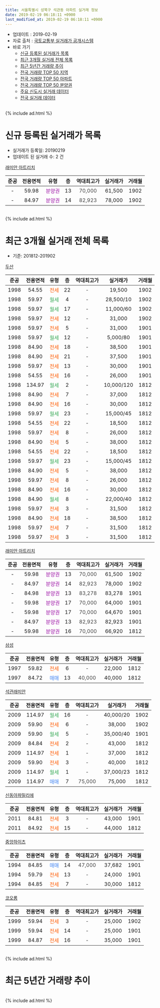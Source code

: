```yaml
---
title: 서울특별시 성북구 석관동 아파트 실거래 정보
date: 2019-02-19 06:18:11 +0900
last_modified_at: 2019-02-19 06:18:11 +0900
---
```


* 업데이트 : 2019-02-19
* 자료 출처 : [국토교통부 실거래가 공개시스템](http://rt.molit.go.kr)
* 바로 가기
    * [신규 등록된 실거래가 목록](#신규-등록된-실거래가-목록)
    * [최근 3개월 실거래 전체 목록](#최근-3개월-실거래-전체-목록)
    * [최근 5년간 거래량 추이](#최근-5년간-거래량-추이)
    * [전국 거래량 TOP 50 지역](https://inasie.github.io/apt-trade-info/최근-3개월-전국에서-가장-거래가-많이-발생한-지역)
    * [전국 거래량 TOP 50 아파트](https://inasie.github.io/apt-trade-info/최근-3개월-전국에서-가장-거래가-많이-발생한-아파트)
    * [전국 거래량 TOP 50 분양권](https://inasie.github.io/apt-trade-info/최근-3개월-전국에서-가장-거래가-많이-발생한-분양권)
    * [주요 신도시 실거래 데이터](https://inasie.github.io/apt-trade-info/주요-신도시)
    * [전국 실거래 데이터](https://inasie.github.io/apt-trade-info/전국)
<br>
{% include ad.html %}
<br>

# 신규 등록된 실거래가 목록
* 실거래가 등록일: 20190219
* 업데이트 된 실거래 수: 2 건


[래미안 아트리치](https://search.naver.com/search.naver?query=%EC%84%9C%EC%9A%B8%ED%8A%B9%EB%B3%84%EC%8B%9C+%EC%84%B1%EB%B6%81%EA%B5%AC+%EC%84%9D%EA%B4%80%EB%8F%99+%EB%9E%98%EB%AF%B8%EC%95%88+%EC%95%84%ED%8A%B8%EB%A6%AC%EC%B9%98)

|준공|전용면적|유형|층|역대최고가|실거래가|거래월|
|:---:|:---:|:---:|:---:|:---:|:---:|:---:|
|-|59.98|<span style="color:#9C11A5">분양권</span>|13|<span style="color:#444444">70,000</span>|61,500|1902|
|-|84.97|<span style="color:#9C11A5">분양권</span>|14|<span style="color:#444444">82,923</span>|78,000|1902|


<br>
{% include ad.html %}
<br>

# 최근 3개월 실거래 전체 목록
* 기준: 201812-201902


[두산](https://search.naver.com/search.naver?query=%EC%84%9C%EC%9A%B8%ED%8A%B9%EB%B3%84%EC%8B%9C+%EC%84%B1%EB%B6%81%EA%B5%AC+%EC%84%9D%EA%B4%80%EB%8F%99+%EB%91%90%EC%82%B0)

|준공|전용면적|유형|층|역대최고가|실거래가|거래월|
|:---:|:---:|:---:|:---:|:---:|:---:|:---:|
|1998|54.55|<span style="color:#ff5a00">전세</span>|22|<span style="color:#444444">-</span>|19,500|1902|
|1998|59.97|<span style="color:#34a853">월세</span>|4|<span style="color:#444444">-</span>|28,500/10|1902|
|1998|59.97|<span style="color:#34a853">월세</span>|17|<span style="color:#444444">-</span>|11,000/60|1902|
|1998|59.97|<span style="color:#ff5a00">전세</span>|12|<span style="color:#444444">-</span>|31,000|1902|
|1998|59.97|<span style="color:#ff5a00">전세</span>|5|<span style="color:#444444">-</span>|31,000|1901|
|1998|59.97|<span style="color:#34a853">월세</span>|12|<span style="color:#444444">-</span>|5,000/80|1901|
|1998|84.90|<span style="color:#ff5a00">전세</span>|18|<span style="color:#444444">-</span>|38,500|1901|
|1998|84.90|<span style="color:#ff5a00">전세</span>|21|<span style="color:#444444">-</span>|37,500|1901|
|1998|59.97|<span style="color:#ff5a00">전세</span>|13|<span style="color:#444444">-</span>|30,000|1901|
|1998|54.55|<span style="color:#ff5a00">전세</span>|16|<span style="color:#444444">-</span>|26,000|1901|
|1998|134.97|<span style="color:#34a853">월세</span>|2|<span style="color:#444444">-</span>|10,000/120|1812|
|1998|84.90|<span style="color:#ff5a00">전세</span>|7|<span style="color:#444444">-</span>|37,000|1812|
|1998|84.90|<span style="color:#ff5a00">전세</span>|16|<span style="color:#444444">-</span>|30,000|1812|
|1998|59.97|<span style="color:#34a853">월세</span>|23|<span style="color:#444444">-</span>|15,000/45|1812|
|1998|54.55|<span style="color:#ff5a00">전세</span>|22|<span style="color:#444444">-</span>|18,500|1812|
|1998|59.97|<span style="color:#ff5a00">전세</span>|8|<span style="color:#444444">-</span>|26,000|1812|
|1998|84.90|<span style="color:#ff5a00">전세</span>|5|<span style="color:#444444">-</span>|38,000|1812|
|1998|54.55|<span style="color:#ff5a00">전세</span>|22|<span style="color:#444444">-</span>|18,500|1812|
|1998|59.97|<span style="color:#34a853">월세</span>|23|<span style="color:#444444">-</span>|15,000/45|1812|
|1998|84.90|<span style="color:#ff5a00">전세</span>|5|<span style="color:#444444">-</span>|38,000|1812|
|1998|59.97|<span style="color:#ff5a00">전세</span>|8|<span style="color:#444444">-</span>|26,000|1812|
|1998|84.90|<span style="color:#ff5a00">전세</span>|16|<span style="color:#444444">-</span>|30,000|1812|
|1998|84.90|<span style="color:#34a853">월세</span>|8|<span style="color:#444444">-</span>|22,000/40|1812|
|1998|59.97|<span style="color:#ff5a00">전세</span>|3|<span style="color:#444444">-</span>|31,500|1812|
|1998|84.90|<span style="color:#ff5a00">전세</span>|18|<span style="color:#444444">-</span>|38,500|1812|
|1998|59.97|<span style="color:#ff5a00">전세</span>|7|<span style="color:#444444">-</span>|31,500|1812|
|1998|59.97|<span style="color:#ff5a00">전세</span>|3|<span style="color:#444444">-</span>|31,500|1812|

[래미안 아트리치](https://search.naver.com/search.naver?query=%EC%84%9C%EC%9A%B8%ED%8A%B9%EB%B3%84%EC%8B%9C+%EC%84%B1%EB%B6%81%EA%B5%AC+%EC%84%9D%EA%B4%80%EB%8F%99+%EB%9E%98%EB%AF%B8%EC%95%88+%EC%95%84%ED%8A%B8%EB%A6%AC%EC%B9%98)

|준공|전용면적|유형|층|역대최고가|실거래가|거래월|
|:---:|:---:|:---:|:---:|:---:|:---:|:---:|
|-|59.98|<span style="color:#9C11A5">분양권</span>|13|<span style="color:#444444">70,000</span>|61,500|1902|
|-|84.97|<span style="color:#9C11A5">분양권</span>|14|<span style="color:#444444">82,923</span>|78,000|1902|
|-|84.98|<span style="color:#9C11A5">분양권</span>|13|<span style="color:#444444">83,278</span>|83,278|1901|
|-|59.98|<span style="color:#9C11A5">분양권</span>|17|<span style="color:#444444">70,000</span>|64,000|1901|
|-|59.98|<span style="color:#9C11A5">분양권</span>|17|<span style="color:#444444">70,000</span>|64,670|1901|
|-|84.97|<span style="color:#9C11A5">분양권</span>|13|<span style="color:#444444">82,923</span>|82,923|1901|
|-|59.98|<span style="color:#9C11A5">분양권</span>|16|<span style="color:#444444">70,000</span>|66,920|1812|

[삼성](https://search.naver.com/search.naver?query=%EC%84%9C%EC%9A%B8%ED%8A%B9%EB%B3%84%EC%8B%9C+%EC%84%B1%EB%B6%81%EA%B5%AC+%EC%84%9D%EA%B4%80%EB%8F%99+%EC%82%BC%EC%84%B1)

|준공|전용면적|유형|층|역대최고가|실거래가|거래월|
|:---:|:---:|:---:|:---:|:---:|:---:|:---:|
|1997|59.82|<span style="color:#ff5a00">전세</span>|6|<span style="color:#444444">-</span>|22,000|1812|
|1997|84.72|<span style="color:#4285f3">매매</span>|13|<span style="color:#444444">40,000</span>|40,000|1812|

[석관래미안](https://search.naver.com/search.naver?query=%EC%84%9C%EC%9A%B8%ED%8A%B9%EB%B3%84%EC%8B%9C+%EC%84%B1%EB%B6%81%EA%B5%AC+%EC%84%9D%EA%B4%80%EB%8F%99+%EC%84%9D%EA%B4%80%EB%9E%98%EB%AF%B8%EC%95%88)

|준공|전용면적|유형|층|역대최고가|실거래가|거래월|
|:---:|:---:|:---:|:---:|:---:|:---:|:---:|
|2009|114.97|<span style="color:#34a853">월세</span>|16|<span style="color:#444444">-</span>|40,000/20|1902|
|2009|59.90|<span style="color:#ff5a00">전세</span>|6|<span style="color:#444444">-</span>|38,000|1902|
|2009|59.90|<span style="color:#34a853">월세</span>|5|<span style="color:#444444">-</span>|35,000/40|1901|
|2009|84.84|<span style="color:#ff5a00">전세</span>|2|<span style="color:#444444">-</span>|43,000|1812|
|2009|114.97|<span style="color:#ff5a00">전세</span>|1|<span style="color:#444444">-</span>|37,000|1812|
|2009|59.90|<span style="color:#ff5a00">전세</span>|3|<span style="color:#444444">-</span>|40,000|1812|
|2009|114.97|<span style="color:#34a853">월세</span>|1|<span style="color:#444444">-</span>|37,000/23|1812|
|2009|114.97|<span style="color:#4285f3">매매</span>|7|<span style="color:#444444">75,000</span>|75,000|1812|


<script async src="//pagead2.googlesyndication.com/pagead/js/adsbygoogle.js"></script>
<!-- 기본 -->
<ins class="adsbygoogle"
     style="display:block"
     data-ad-client="ca-pub-2446590836940007"
     data-ad-slot="1659523306"
     data-ad-format="auto"
     data-full-width-responsive="true"></ins>
<script>
(adsbygoogle = window.adsbygoogle || []).push({});
</script>


[신동아파밀리에](https://search.naver.com/search.naver?query=%EC%84%9C%EC%9A%B8%ED%8A%B9%EB%B3%84%EC%8B%9C+%EC%84%B1%EB%B6%81%EA%B5%AC+%EC%84%9D%EA%B4%80%EB%8F%99+%EC%8B%A0%EB%8F%99%EC%95%84%ED%8C%8C%EB%B0%80%EB%A6%AC%EC%97%90)

|준공|전용면적|유형|층|역대최고가|실거래가|거래월|
|:---:|:---:|:---:|:---:|:---:|:---:|:---:|
|2011|84.81|<span style="color:#ff5a00">전세</span>|3|<span style="color:#444444">-</span>|43,000|1901|
|2011|84.92|<span style="color:#ff5a00">전세</span>|15|<span style="color:#444444">-</span>|44,000|1812|

[중앙하이츠](https://search.naver.com/search.naver?query=%EC%84%9C%EC%9A%B8%ED%8A%B9%EB%B3%84%EC%8B%9C+%EC%84%B1%EB%B6%81%EA%B5%AC+%EC%84%9D%EA%B4%80%EB%8F%99+%EC%A4%91%EC%95%99%ED%95%98%EC%9D%B4%EC%B8%A0)

|준공|전용면적|유형|층|역대최고가|실거래가|거래월|
|:---:|:---:|:---:|:---:|:---:|:---:|:---:|
|1994|84.85|<span style="color:#4285f3">매매</span>|14|<span style="color:#444444">47,000</span>|37,682|1901|
|1994|59.79|<span style="color:#ff5a00">전세</span>|13|<span style="color:#444444">-</span>|24,000|1901|
|1994|84.85|<span style="color:#ff5a00">전세</span>|7|<span style="color:#444444">-</span>|30,000|1812|

[코오롱](https://search.naver.com/search.naver?query=%EC%84%9C%EC%9A%B8%ED%8A%B9%EB%B3%84%EC%8B%9C+%EC%84%B1%EB%B6%81%EA%B5%AC+%EC%84%9D%EA%B4%80%EB%8F%99+%EC%BD%94%EC%98%A4%EB%A1%B1)

|준공|전용면적|유형|층|역대최고가|실거래가|거래월|
|:---:|:---:|:---:|:---:|:---:|:---:|:---:|
|1999|59.94|<span style="color:#ff5a00">전세</span>|3|<span style="color:#444444">-</span>|25,000|1902|
|1999|59.94|<span style="color:#ff5a00">전세</span>|14|<span style="color:#444444">-</span>|25,000|1901|
|1999|84.87|<span style="color:#ff5a00">전세</span>|16|<span style="color:#444444">-</span>|35,000|1901|


<br>
{% include ad.html %}
<br>

# 최근 5년간 거래량 추이


<div style="width:100%;">
    <canvas id="deal_progress" height="200"></canvas>
</div>

<script>
new Chart(document.getElementById("deal_progress"), {
    type: 'line',
    data: {
        labels: ['201402','201403','201404','201405','201406','201407','201408','201409','201410','201411','201412','201501','201502','201503','201504','201505','201506','201507','201508','201509','201510','201511','201512','201601','201602','201603','201604','201605','201606','201607','201608','201609','201610','201611','201612','201701','201702','201703','201704','201705','201706','201707','201708','201709','201710','201711','201712','201801','201802','201803','201804','201805','201806','201807','201808','201809','201810','201811','201812','201901','201902'],
        datasets: [{
            label: '매매',
            pointRadius: 1,
            data: [26, 31, 17, 13, 21, 18, 40, 18, 29, 11, 14, 16, 29, 44, 35, 22, 38, 42, 28, 30, 23, 11, 16, 10, 23, 25, 19, 24, 24, 33, 28, 41, 35, 15, 8, 6, 9, 22, 14, 23, 31, 35, 20, 16, 11, 24, 27, 44, 37, 33, 14, 19, 40, 28, 45, 16, 12, 4, 3, 5, 2],
            borderColor: "rgba(255, 201, 14, 1)",
            backgroundColor: "rgba(255, 201, 14, 0.5)",
            fill: false,
            lineTension: 0
        },{
            label: '전월세',
            pointRadius: 1,
            data: [33, 29, 22, 33, 20, 28, 19, 25, 18, 20, 25, 35, 26, 28, 31, 24, 0, 29, 27, 25, 20, 28, 25, 18, 26, 25, 24, 22, 26, 36, 32, 24, 26, 22, 29, 20, 30, 23, 21, 20, 23, 21, 28, 26, 17, 18, 21, 36, 13, 38, 21, 12, 20, 11, 23, 22, 22, 10, 24, 11, 7],
            borderColor: "rgba(0, 141, 185, 1)",
            backgroundColor: "rgba(0, 141, 185, 0.5)",
            fill: false,
            lineTension: 0
        }
        ]
    },
    options: {
        responsive: true,
        title: {
            display: false
        },
        tooltips: {
            mode: 'index',
            intersect: false
        },
        hover: {
            mode: 'nearest',
            intersect: true
        },
        scales: {
            xAxes: [{
                display: true,
                scaleLabel: {
                    display: true,
                    labelString: '년/월'
                }
            }],
            yAxes: [{
                display: true,
                ticks: {
                    suggestedMin: 0,
                },
                scaleLabel: {
                    display: true,
                    labelString: '실거래 수'
                }
            }]
        }
    }
});

</script>


<br>
{% include ad.html %}
<br>

